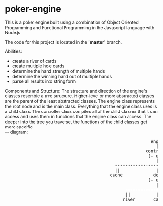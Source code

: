 # poker-engine
This is a poker engine built using a combination of Object Oriented Programming and Functional Programming in the Javascript language with Node.js

The code for this project is located in the '<b>master</b>' branch.

Abilities: 
  - create a river of cards
  - create multiple hole cards
  - determine the hand strength of multiple hands
  - determine the winning hand out of multiple hands
  - parse all results into string form


Components and Structure:
  The structure and direction of the engine's classes resemble a tree structure. 
  Higher-level or more abstracted classes are the parent of the least abstracted classes. 
  The engine class represents the root node and is the main class. Everything that the engine class uses is a child class.
  The controller class compiles all of the child classes that it can access and uses them in functions that the engine class can access.
  The deeper into the tree you traverse, the functions of the child classes get more specific. 
  <br>-- diagram: <br>
  <pre>
                                                         engine
                                                           ||
                                                       controller
                                                        (+ util)
                                                           ||
                                           ----------------------------------
                                           ||              ||              ||
                                         cache            deck         hand-ranking
                                                        (+ util)
                                                           ||
                                               --------------------------
                                               ||          ||          ||
                                              river       card        hole
</pre>
